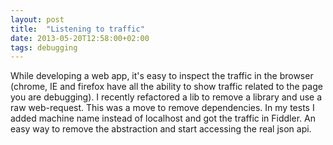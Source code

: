 ```yaml
---
layout: post
title:  "Listening to traffic"
date: 2013-05-20T12:58:00+02:00
tags: debugging
---
```


While developing a web app, it's easy to inspect the traffic in the browser (chrome, IE and firefox have all the ability to show traffic related to the page you are debugging). I recently refactored a lib to remove a library and use a raw web-request. This was a move to remove dependencies. In my tests I added machine name instead of localhost and got the traffic in Fiddler. An easy way to remove the abstraction and start accessing the real json api.

